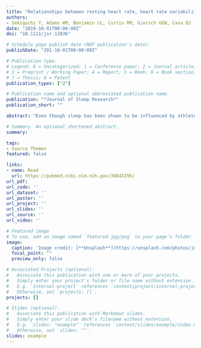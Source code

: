 ```yaml
---
title: "Relationships between resting heart rate, heart rate variability and sleep characteristics among female collegiate cross-country athletes"
authors: 
- Sekiguchi Y, Adams WM, Benjamin CL, Curtis RM, Giersch GEW, Casa DJ
date: "2019-10-01T00:00:00Z"
doi: "10.1111/jsr.12836"

# Schedule page publish date (NOT publication's date).
publishDate: "201-10-01T00:00:00Z"

# Publication type.
# Legend: 0 = Uncategorized; 1 = Conference paper; 2 = Journal article;
# 3 = Preprint / Working Paper; 4 = Report; 5 = Book; 6 = Book section;
# 7 = Thesis; 8 = Patent
publication_types: ["2"]

# Publication name and optional abbreviated publication name.
publication: "*Journal of Sleep Research*"
publication_short: ""

abstract: "Even though sleep has been shown to be influenced by athletes' training status, the association with resting heart rate and heart rate variability remains unclear. The purpose of this study was to compare the changes in and relationships between resting heart rate, heart rate variability and sleep characteristics across a female collegiate cross-country season. Ten NCAA Division I collegiate female cross-country athletes (mean ± SD; age, 19 ± 1 year; height, 167.6 ± 7.6 cm; body mass, 57.7 ± 10.2 kg; VO2max , 53.3 ± 5.9 ml kg-1 min-1 ) participated in this study. Resting heart rate, heart rate variability and the percentage of time in slow wave sleep were captured using a wrist-worn multisensor sleep device throughout the 2016 competitive cross-country season (12 weeks). Linear mixed-effects models and magnitude-based inferences were used to assess differences between each week. Pearson product moment correlations were used to investigate relationships between variables. Resting heart rate at the end of the season, specifically during weeks 10-12 (mean ± SE; week 10, 48 ± 2; week 11, 48 ± 3; week 12, 48 ± 3), showed a practically meaningful increase compared to the beginning of the season, weeks 2-4 (week 2, 44 ± 2; week 3, 45 ± 2; week 4, 44 ± 2). Higher resting heart rate (r = 0.55) and lower heart rate variability (r = -0.62) were largely associated with an increase in percentage of time spent in slow wave sleep. These data suggest that when physiological state was impaired, meaning the physiological restorative demand was higher, the percentage of time in slow wave sleep was increased to ensure recovery. Thus, it is important to implement sleep hygiene strategies to promote adequate slow wave sleep when the body needs physiological restoration."

# Summary. An optional shortened abstract.
summary: 

tags:
- Source Themes
featured: false

links:
- name: Read
  url: https://pubmed.ncbi.nlm.nih.gov/30843295/
url_pdf: 
url_code: ''
url_dataset: ''
url_poster: ''
url_project: ''
url_slides: ''
url_source: ''
url_video: ''

# Featured image
# To use, add an image named `featured.jpg/png` to your page's folder.
image:
  caption: 'Image credit: [**Unsplash**](https://unsplash.com/photos/jdD8gXaTZsc)'
  focal_point: ""
  preview_only: false

# Associated Projects (optional).
#   Associate this publication with one or more of your projects.
#   Simply enter your project's folder or file name without extension.
#   E.g. `internal-project` references `content/project/internal-project/index.md`.
#   Otherwise, set `projects: []`.
projects: []

# Slides (optional).
#   Associate this publication with Markdown slides.
#   Simply enter your slide deck's filename without extension.
#   E.g. `slides: "example"` references `content/slides/example/index.md`.
#   Otherwise, set `slides: ""`.
slides: example
---
```


